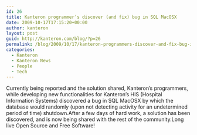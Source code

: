 ```yaml
---
id: 26
title: Kanteron programmer’s discover (and fix) bug in SQL MacOSX
date: 2009-10-17T17:15:20+00:00
author: kanteron
layout: post
guid: http://kanteron.com/blog/?p=26
permalink: /blog/2009/10/17/kanteron-programmers-discover-and-fix-bug-in-sql-macosx/
categories:
  - Kanteron
  - Kanteron News
  - People
  - Tech
---
```

Currently being reported and the solution shared, Kanteron&#8217;s programmers, while developing new functionalities for Kanteron&#8217;s HIS (Hospital Information Systems) discovered a bug in SQL MacOSX by which the database would randomly (upon not detecting activity for an undetermined period of time) shutdown.After a few days of hard work, a solution has been discovered, and is now being shared with the rest of the community.Long live Open Source and Free Software!